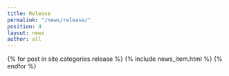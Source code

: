 ```yaml
---
title: Release
permalink: "/news/release/"
position: 4
layout: news
author: all
---
```


{% for post in site.categories.release %}
  {% include news_item.html %}
{% endfor %}
